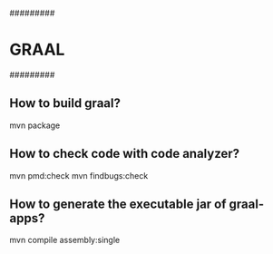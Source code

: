 #########
# GRAAL #
#########

## How to build graal? ##

mvn package


## How to check code with code analyzer? ##

mvn pmd:check
mvn findbugs:check


## How to generate the executable jar of graal-apps? ##

mvn compile assembly:single


